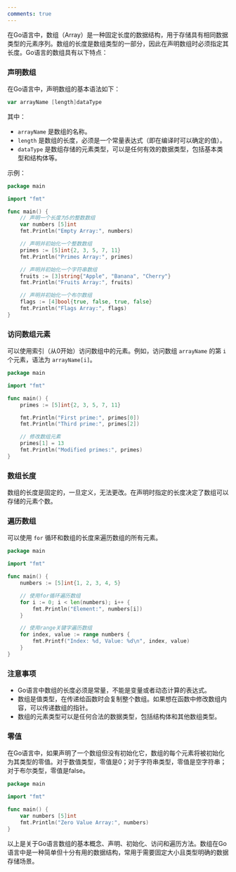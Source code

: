 ```yaml
---
comments: true
---
```


在Go语言中，数组（Array）是一种固定长度的数据结构，用于存储具有相同数据类型的元素序列。数组的长度是数组类型的一部分，因此在声明数组时必须指定其长度。Go语言的数组具有以下特点：

### 声明数组

在Go语言中，声明数组的基本语法如下：

```go
var arrayName [length]dataType
```

其中：

- `arrayName` 是数组的名称。
- `length` 是数组的长度，必须是一个常量表达式（即在编译时可以确定的值）。
- `dataType` 是数组存储的元素类型，可以是任何有效的数据类型，包括基本类型和结构体等。

示例：

```go
package main

import "fmt"

func main() {
    // 声明一个长度为5的整数数组
    var numbers [5]int
    fmt.Println("Empty Array:", numbers)

    // 声明并初始化一个整数数组
    primes := [5]int{2, 3, 5, 7, 11}
    fmt.Println("Primes Array:", primes)

    // 声明并初始化一个字符串数组
    fruits := [3]string{"Apple", "Banana", "Cherry"}
    fmt.Println("Fruits Array:", fruits)

    // 声明并初始化一个布尔数组
    flags := [4]bool{true, false, true, false}
    fmt.Println("Flags Array:", flags)
}
```

### 访问数组元素

可以使用索引（从0开始）访问数组中的元素。例如，访问数组 `arrayName` 的第 `i` 个元素，语法为 `arrayName[i]`。

```go
package main

import "fmt"

func main() {
    primes := [5]int{2, 3, 5, 7, 11}

    fmt.Println("First prime:", primes[0])
    fmt.Println("Third prime:", primes[2])

    // 修改数组元素
    primes[1] = 13
    fmt.Println("Modified primes:", primes)
}
```

### 数组长度

数组的长度是固定的，一旦定义，无法更改。在声明时指定的长度决定了数组可以存储的元素个数。

### 遍历数组

可以使用 `for` 循环和数组的长度来遍历数组的所有元素。

```go
package main

import "fmt"

func main() {
    numbers := [5]int{1, 2, 3, 4, 5}

    // 使用for循环遍历数组
    for i := 0; i < len(numbers); i++ {
        fmt.Println("Element:", numbers[i])
    }

    // 使用range关键字遍历数组
    for index, value := range numbers {
        fmt.Printf("Index: %d, Value: %d\n", index, value)
    }
}
```

### 注意事项

- Go语言中数组的长度必须是常量，不能是变量或者动态计算的表达式。
- 数组是值类型，在传递给函数时会复制整个数组。如果想在函数中修改数组内容，可以传递数组的指针。
- 数组的元素类型可以是任何合法的数据类型，包括结构体和其他数组类型。

### 零值

在Go语言中，如果声明了一个数组但没有初始化它，数组的每个元素将被初始化为其类型的零值。对于数值类型，零值是0；对于字符串类型，零值是空字符串；对于布尔类型，零值是false。

```go
package main

import "fmt"

func main() {
    var numbers [5]int
    fmt.Println("Zero Value Array:", numbers)
}
```

以上是关于Go语言数组的基本概念、声明、初始化、访问和遍历方法。数组在Go语言中是一种简单但十分有用的数据结构，常用于需要固定大小且类型明确的数据存储场景。